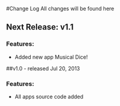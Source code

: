 #Change Log
All changes will be found here

## Next Release: v1.1 
### Features:
* Added new app Musical Dice!

##v1.0 - released Jul 20, 2013

### Features:
* All apps source code added
